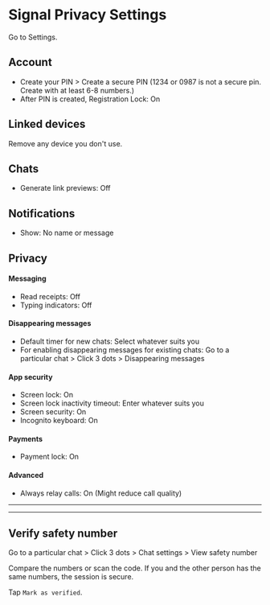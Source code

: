 # Signal Privacy Settings

Go to Settings.



## Account
- Create your PIN > Create a secure PIN (1234 or 0987 is not a secure pin. Create with at least 6-8 numbers.)
- After PIN is created, Registration Lock: On



## Linked devices
Remove any device you don't use.



## Chats
- Generate link previews: Off



## Notifications
- Show: No name or message



## Privacy

#### Messaging
- Read receipts: Off
- Typing indicators: Off

#### Disappearing messages
- Default timer for new chats: Select whatever suits you
- For enabling disappearing messages for existing chats: Go to a particular chat > Click 3 dots > Disappearing messages

#### App security
- Screen lock: On
- Screen lock inactivity timeout: Enter whatever suits you
- Screen security: On
- Incognito keyboard: On

#### Payments
- Payment lock: On

#### Advanced
- Always relay calls: On (Might reduce call quality)

---
---

## Verify safety number
Go to a particular chat > Click 3 dots > Chat settings > View safety number

Compare the numbers or scan the code. If you and the other person has the same numbers, the session is secure.

Tap `Mark as verified`.